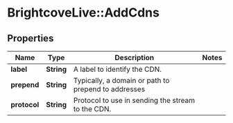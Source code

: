 # BrightcoveLive::AddCdns

## Properties
Name | Type | Description | Notes
------------ | ------------- | ------------- | -------------
**label** | **String** | A label to identify the CDN. | 
**prepend** | **String** | Typically, a domain or path to prepend to addresses | 
**protocol** | **String** | Protocol to use in sending the stream to the CDN. | 


